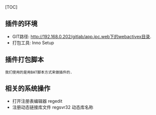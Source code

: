 [TOC]

## 插件的环境
- GIT路径: http://192.168.0.202/gitlab/app.ipc.web下的webactivex目录.
- 打包工具: Inno Setup

## 插件打包脚本
    我们使用的是用BAT脚本方式来做插件的.

## 相关的系统操作
- 打开注册表编辑器 regedit
- 注册动态链接库文件 regsvr32 动态库名称


